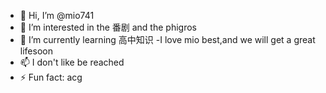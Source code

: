 - 👋 Hi, I’m @mio741
- 👀 I’m interested in the 番剧 and the phigros
- 🌱 I’m currently learning 高中知识
-I love mio best,and we will get a great lifesoon
- 📫 I don't like be reached
- ⚡ Fun fact: acg

<!---
mio741/mio741 is a ✨ special ✨ repository because its `README.md` (this file) appears on your GitHub profile.
You can click the Preview link to take a look at your changes.
--->

